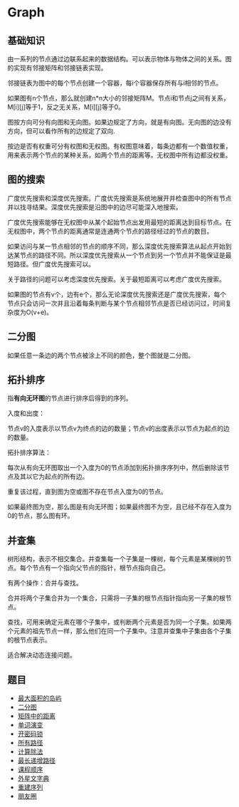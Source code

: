# Graph

## 基础知识

由一系列的节点通过边联系起来的数据结构。可以表示物体与物体之间的关系。图的实现有邻接矩阵和邻接链表实现。

邻接链表为图中的每个节点创建一个容器，每i个容器保存所有与i相邻的节点。

如果图有n个节点，那么就创建n*n大小的邻接矩阵M。节点i和节点j之间有关系，M[i][j]等于1，反之无关系，M[i][j]等于0。

图按方向可分有向图和无向图。如果边规定了方向，就是有向图。无向图的边没有方向，但可以看作所有的边规定了双向.

按边是否有权重可分有权图和无权图。有权图意味着，每条边都有一个数值权重，用来表示两个节点的某种关系，如两个节点的距离等。无权图中所有边都没权重。

## 图的搜索

广度优先搜索和深度优先搜索。广度优先搜索是系统地展开并检查图中的所有节点并以找寻结果。深度优先搜索是沿图中的边尽可能深入地搜索。

广度优先搜索能够在无权图中从某个起始节点出发用最短的距离达到目标节点。在无权图中，两个节点的距离通常是连通两个节点的路径经过的节点的数目。

如果访问与某一节点相邻的节点的顺序不同，那么深度优先搜索算法从起点开始到达某节点的路径不同。所以深度优先搜索从一个节点到另一个节点并不能保证是最短路径。但广度优先搜索可以。

关于路径的问题可以考虑深度优先搜索。关于最短距离可以考虑广度优先搜索。

如果图的节点有v个，边有e个，那么无论深度优先搜索还是广度优先搜索，每个节点只会访问一次并且沿着每条判断与某个节点相邻节点是否已经访问过，时间复杂度为O(v+e)。

## 二分图

如果任意一条边的两个节点被涂上不同的颜色，整个图就是二分图。

## 拓扑排序

指**有向无环图**的节点进行排序后得到的序列。

入度和出度：

节点v的入度表示以节点v为终点的边的数量；节点v的出度表示以节点为起点的边的数量。

拓扑排序算法：

每次从有向无环图取出一个入度为0的节点添加到拓扑排序序列中，然后删除该节点及其以它为起点的所有边。

重复该过程，直到图为空或图不存在节点入度为0的节点。

如果最终图为空，那么图是有向无环图；如果最终图不为空，且已经不存在入度为0的节点，那么图有环。

## 并查集

树形结构，表示不相交集合。并查集每一个子集是一棵树，每个元素是某棵树的节点。每个节点有一个指向父节点的指针，根节点指向自己。

有两个操作：合并与查找。

合并将两个子集合并为一个集合，只需将一子集的根节点指针指向另一子集的根节点。

查找，可用来确定元素在哪个子集中，或判断两个元素是否为同一个子集。如果两个元素的祖先节点一样，那么他们在同一个子集中。注意并查集中子集由各个子集的根节点表示。

适合解决动态连接问题。

## 题目

* [最大面积的岛屿](src/main/java/io/dure/coding/graph/MaxAreaOfIsland.java)
* [二分图](src/main/java/io/dure/coding/graph/IsBipartite.java)
* [矩阵中的距离](src/main/java/io/dure/coding/graph/UpdateMatrix.java)
* [单词演变](src/main/java/io/dure/coding/graph/LadderLength.java)
* [开密码锁](src/main/java/io/dure/coding/graph/OpenLock.java)
* [所有路径](src/main/java/io/dure/coding/graph/AllPathSourceTarget.java)
* [计算除法](src/main/java/io/dure/coding/graph/CalcEquation.java)
* [最长递增路径](src/main/java/io/dure/coding/graph/LongestIncreasingPath.java)
* [课程顺序](src/main/java/io/dure/coding/graph/FindOrder.java)
* [外星文字典](src/main/java/io/dure/coding/graph/AlienOrder.java)
* [重建序列](src/main/java/io/dure/coding/graph/SequenceReconstruction.java)
* [朋友圈](src/main/java/io/dure/coding/graph/FindCircleNum.java)